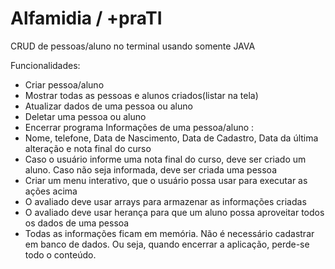 # Alfamidia / +praTI
CRUD de pessoas/aluno no terminal usando somente JAVA

Funcionalidades:
- Criar pessoa/aluno
- Mostrar todas as pessoas e alunos criados(listar na tela)
- Atualizar dados de uma pessoa ou aluno
- Deletar uma pessoa ou aluno
- Encerrar programa
Informações de uma pessoa/aluno :
- Nome, telefone, Data de Nascimento, Data de Cadastro, Data da última alteração e nota final do curso
- Caso o usuário informe uma nota final do curso, deve ser criado um aluno. Caso não seja informada, deve ser criada uma pessoa
- Criar  um menu interativo, que o usuário possa usar para executar as ações acima
- O avaliado deve usar arrays para armazenar as informações criadas
- O avaliado deve usar herança para que um aluno possa aproveitar todos os dados de uma pessoa
- Todas as informações ficam em memória. Não é necessário cadastrar em banco de dados. Ou seja, quando encerrar a aplicação, perde-se todo o conteúdo. 
